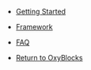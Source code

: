 * [Getting Started](/)

* [Framework](framework.md)

* [FAQ](faq.md)

* [Return to OxyBlocks](https://oxyblocks.com)